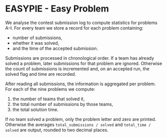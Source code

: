 # EASYPIE - Easy Problem

We analyse the contest submission log to compute statistics for problems A–I.
For every team we store a record for each problem containing:

- number of submissions,
- whether it was solved,
- and the time of the accepted submission.

Submissions are processed in chronological order.  If a team has already solved
a problem, later submissions for that problem are ignored.  Otherwise the count
of submissions is incremented and, on an accepted run, the solved flag and time
are recorded.

After reading all submissions, the information is aggregated per problem.  For
each of the nine problems we compute:

1. the number of teams that solved it,
2. the total number of submissions by those teams,
3. the total solution time.

If no team solved a problem, only the problem letter and zero are printed.
Otherwise the averages `total_submissions / solved` and `total_time / solved`
are output, rounded to two decimal places.

